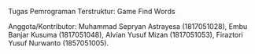 Tugas Pemrograman Terstruktur: Game Find Words

Anggota/Kontributor:
Muhammad Sepryan Astrayesa (1817051028),
Embu Banjar Kusuma (1817051048),
Alvian Yusuf Mizan (1817051053),
Firaztori Yusuf Nurwanto (1857051005).

